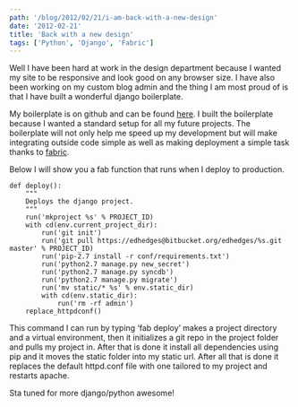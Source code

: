 ```yaml
---
path: '/blog/2012/02/21/i-am-back-with-a-new-design'
date: '2012-02-21'
title: 'Back with a new design'
tags: ['Python', 'Django', 'Fabric']
---
```


Well I have been hard at work in the design department because I wanted
my site to be responsive and look good on any browser size. I have also
been working on my custom blog admin and the thing I am most proud of is
that I have built a wonderful django boilerplate.

My boilerplate is on github and can be found [here][]. I built the
boilerplate because I wanted a standard setup for all my future
projects. The boilerplate will not only help me speed up my development
but will make integrating outside code simple as well as making
deployment a simple task thanks to [fabric][].

Below I will show you a fab function that runs when I deploy to
production.

```
def deploy():
    """
    Deploys the django project.
    """
    run('mkproject %s' % PROJECT_ID)
    with cd(env.current_project_dir):
        run('git init')
        run('git pull https://edhedges@bitbucket.org/edhedges/%s.git master' % PROJECT_ID)
        run('pip-2.7 install -r conf/requirements.txt')
        run('python2.7 manage.py new_secret')
        run('python2.7 manage.py syncdb')
        run('python2.7 manage.py migrate')
        run('mv static/* %s' % env.static_dir)
        with cd(env.static_dir):
            run('rm -rf admin')
    replace_httpdconf()
```

This command I can run by typing ‘fab deploy’ makes a project directory
and a virtual environment, then it initializes a git repo in the project
folder and pulls my project in. After that is done it install all
dependencies using pip and it moves the static folder into my static
url. After all that is done it replaces the default httpd.conf file with
one tailored to my project and restarts apache.

Sta tuned for more django/python awesome!

[here]: https://github.com/edhedges/eds-djangoplate
[fabric]: http://docs.fabfile.org/en/1.4.0/index.html
